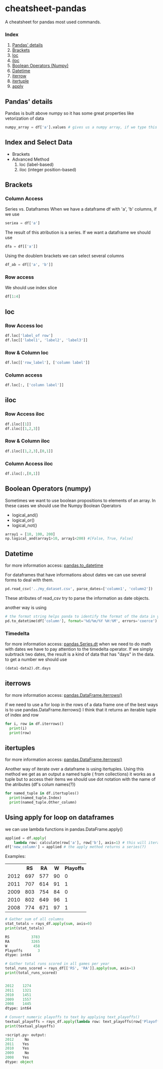 # cheatsheet-pandas
A cheatsheet for pandas most used commands.

### Index

1. <a href="#details">Pandas' details</a>
2. <a href="#brackets">Brackets</a>
3. <a href="#loc">loc</a>
4. <a href="#iloc">iloc</a>
5. <a href="#boolean_numpy">Boolean Operators (Numpy)</a>
6. <a href="#datetime">Datetime</a>
7. <a href="#iterrows">iterrow</a>
8. <a href="#itertuples">itertuple</a>
9. <a href="#apply">apply</a>

<h2 id="details">Pandas' details</h2>

Pandas is built above numpy so it has some great properties like vetorization of data
```python
numpy_array = df['a'].values # gives us a numpy array, if we type this we obtains <class 'numpy.ndarray'>
```


## Index and Select Data
* Brackets
* Advanced Method
  1. loc (label-based)
  2. iloc (integer position-based)

<h2 id="brackets">Brackets</h2>

### Column Access

Series vs. Dataframes
When we have a dataframe df with 'a', 'b' columns, if we use 
```python
seriea = df['a']
```
The result of this atribution is a series. If we want a dataframe we should use 

```python 
dfa = df[['a']]
```

Using the doublem brackets we can select several columns 
```python
df_ab = df[['a', 'b']]
```

### Row access
We should use index slice
```python
df[1:4]
```

<h2 id="loc"><strong>loc</strong></h2>

### Row Access loc

```python
df.loc['label_of row'] 
df.loc[['label1', 'label2', 'label3']]
```

### Row & Column loc
```python
df.loc[['row_label'], ['column label']]
```

### Column access
```python
df.loc[:, ['column label']]
```


<h2 id="iloc"> <strong>iloc</strong></h2>

### Row Access iloc
```python
df.iloc[[1]]
df.iloc[[1,2,3]]
```

### Row & Column iloc
```python
df.iloc[[1,2,3],[0,1]]
```

<h3> Column Access iloc</h3>

```python
df.iloc[:,[0,1]]
```

<h2 id="boolean_numpy"><strong>Boolean Operators (numpy)</strong></h2>
Sometimes we want to use boolean propositions to elements of an array. In these cases we should use the Numpy Boolean Operators

* logical_and()
* logical_or()
* logical_not()

```python
array1 = [10, 100, 200]
np.logical_and(array1>10, array1<200) #[False, True, False] 

```

<h2 id="datetime">Datetime</h2>

for more information access: 
<a href="https://pandas.pydata.org/docs/reference/api/pandas.to_datetime.html">pandas.to_datetime</a>

For dataframes that have informations about dates we can use several forms to deal with them.

```python
pd.read_csv('../my_dataset.csv', parse_dates=['column1', 'column2'])
```
These atributes of read_csv try to parse the information as date objects.

another way is using 

```python
# the format string helps panda to identify the format of the data in your dataset and errors='coerce' transforms data that is not in our format to NaT
pd.to_datetime(df['column'], format='%d/%m/%Y %H:%M', errors='coerce')
```

<h3>Timedelta</h3>
for more information access:
<a href="https://pandas.pydata.org/docs/reference/api/pandas.Series.dt.html?highlight=pandas%20series%20dt#pandas.Series.dt"> pandas.Series.dt</a>
when we need to do math with dates we have to pay attention to the timedelta operator.
If we simply subrtrack two dates, the result is a kind of data that has "days" in the data.
to get a number we should use 

```python
(data1-data2).dt.days 
```

<h2 id="iterrows">iterrows</h2>

for more information access:
<a href="https://pandas.pydata.org/docs/reference/api/pandas.DataFrame.iterrows.html"> pandas.DataFrame.iterrows()</a>

if we need to use a for loop in the rows of a data frame one of the best ways is to use pandas.DataFrame.iterrows()
I think that it returns an iterable tuple of index and row

```python
for i, row in df.iterrows()
  print(i)
  print(row)
```


<h2 id="itertuples">itertuples</h2>

for more information access:
<a href="https://pandas.pydata.org/docs/reference/api/pandas.DataFrame.itertuples.html"> pandas.DataFrame.iterrows()</a>

Another way of iterate over a dataframe is using itertuples. Using this method we get as an output a named tuple ( from collections)
it works as a tuple but to access their items we should use dot notation with the name of the atributes (df's colum names(?))

```python
for named_tuple in df.itertuples()
  print(named_tuple.Index)
  print(named_tuple.Other_column)
```

<h2 id="apply">Using apply for loop on dataframes</h2>

we can use lambda functions in pandas.DataFrame.apply()
```python
applied = df.apply(
    lambda row: calculate(row['a'], row['b'], axis=1) # this will iterate over rows, remember 0 for columns and 1 for rows
df['new_column'] = applied # the apply method returns a series(?)
```

Examples:
<table>
  <tr>
    <th></th>
    <th>RS</th>
    <th>RA</th>
    <th>W</th>
    <th>Playoffs</th>
  </tr>
  <tr>
    <td>2012</td>
    <td>697</td>
    <td>577</td>
    <td>90</td>
    <td>0</td>
  </tr>
  <tr>
    <td>2011</td>
    <td>707</td>
    <td>614</td>
    <td>91</td>
    <td>1</td>
  </tr>
<tr>
  <td>2009  </td>
    <td>803  </td>
    <td>754  </td>
    <td>84        </td>
    <td> 0</td>
  </tr>
<tr>
  <td>2010</td>
    <td>802</td>
    <td>649</td>
    <td>96</td>
    <td>1</td>
  </tr>
<tr>
  <td>2008</td>
    <td>  774  </td>
    <td>671</td>
    <td>  97</td>
    <td>1</td>
  </tr>
</table>

```python
# Gather sum of all columns
stat_totals = rays_df.apply(sum, axis=0)
print(stat_totals)

RS          3783
RA          3265
W            458
Playoffs       3
dtype: int64

# Gather total runs scored in all games per year
total_runs_scored = rays_df[['RS', 'RA']].apply(sum, axis=1)
print(total_runs_scored)


2012    1274
2011    1321
2010    1451
2009    1557
2008    1445
dtype: int64

# Convert numeric playoffs to text by applying text_playoffs()
textual_playoffs = rays_df.apply(lambda row: text_playoffs(row['Playoffs']), axis=1)
print(textual_playoffs)

<script.py> output:
2012     No
2011    Yes
2010    Yes
2009     No
2008    Yes
dtype: object

```



